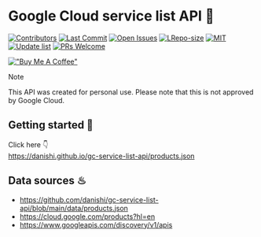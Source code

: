 # Google Cloud service list API 📖

[![Contributors](https://img.shields.io/github/contributors/danishi/gc-service-list-api)](https://github.com/danishi/gc-service-list-api/contributors)
[![Last Commit](https://img.shields.io/github/last-commit/danishi/gc-service-list-api)](https://github.com/danishi/gc-service-list-api/last-commit)
[![Open Issues](https://img.shields.io/github/issues-raw/danishi/gc-service-list-api)](https://github.com/danishi/gc-service-list-api/issues)
[![LRepo-size](https://img.shields.io/github/repo-size/danishi/gc-service-list-api)](https://github.com/danishi/gc-service-list-api/repo-size)
[![MIT](https://img.shields.io/github/license/danishi/gc-service-list-api)](https://github.com/danishi/gc-service-list-api/blob/master/LICENSE)
[![Update list](https://github.com/danishi/gc-service-list-api/actions/workflows/update_list.yml/badge.svg?branch=main)](https://github.com/danishi/gc-service-list-api/actions/workflows/update_list.yml)
[![PRs Welcome](https://img.shields.io/badge/PRs-welcome-brightgreen.svg?style=flat-square)](https://makeapullrequest.com)

[!["Buy Me A Coffee"](https://www.buymeacoffee.com/assets/img/custom_images/orange_img.png)](https://www.buymeacoffee.com/danishi)

> [!NOTE]
> This API was created for personal use.
> Please note that this is not approved by Google Cloud.

## Getting started 🚀

Click here 👇  
https://danishi.github.io/gc-service-list-api/products.json

## Data sources ♨
- https://github.com/danishi/gc-service-list-api/blob/main/data/products.json
- https://cloud.google.com/products?hl=en
- https://www.googleapis.com/discovery/v1/apis
